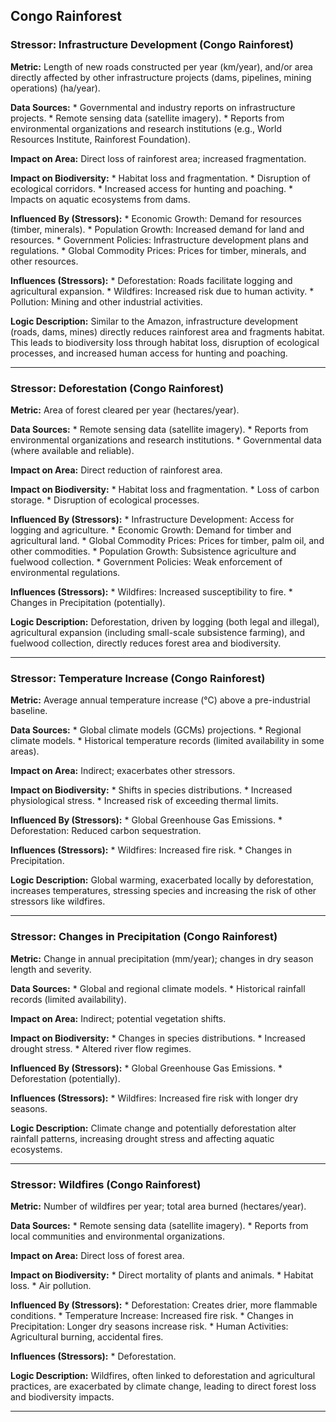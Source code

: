 ## Congo Rainforest

### Stressor: Infrastructure Development (Congo Rainforest)

**Metric:** Length of new roads constructed per year (km/year), and/or area directly affected by other infrastructure projects (dams, pipelines, mining operations) (ha/year).

**Data Sources:**
    *   Governmental and industry reports on infrastructure projects.
    *   Remote sensing data (satellite imagery).
    *   Reports from environmental organizations and research institutions (e.g., World Resources Institute, Rainforest Foundation).

**Impact on Area:** Direct loss of rainforest area; increased fragmentation.

**Impact on Biodiversity:**
    *   Habitat loss and fragmentation.
    *   Disruption of ecological corridors.
    *   Increased access for hunting and poaching.
    *   Impacts on aquatic ecosystems from dams.

**Influenced By (Stressors):**
    *   Economic Growth: Demand for resources (timber, minerals).
    *   Population Growth: Increased demand for land and resources.
    *   Government Policies: Infrastructure development plans and regulations.
    *   Global Commodity Prices: Prices for timber, minerals, and other resources.

**Influences (Stressors):**
    *   Deforestation: Roads facilitate logging and agricultural expansion.
    *   Wildfires: Increased risk due to human activity.
    *   Pollution: Mining and other industrial activities.

**Logic Description:** Similar to the Amazon, infrastructure development (roads, dams, mines) directly reduces rainforest area and fragments habitat. This leads to biodiversity loss through habitat loss, disruption of ecological processes, and increased human access for hunting and poaching.

---

### Stressor: Deforestation (Congo Rainforest)

**Metric:** Area of forest cleared per year (hectares/year).

**Data Sources:**
    *   Remote sensing data (satellite imagery).
    *   Reports from environmental organizations and research institutions.
    *   Governmental data (where available and reliable).

**Impact on Area:** Direct reduction of rainforest area.

**Impact on Biodiversity:**
    *   Habitat loss and fragmentation.
    *   Loss of carbon storage.
    *   Disruption of ecological processes.

**Influenced By (Stressors):**
    *   Infrastructure Development: Access for logging and agriculture.
    *   Economic Growth: Demand for timber and agricultural land.
    *   Global Commodity Prices: Prices for timber, palm oil, and other commodities.
    *   Population Growth: Subsistence agriculture and fuelwood collection.
    *   Government Policies: Weak enforcement of environmental regulations.

**Influences (Stressors):**
    *   Wildfires: Increased susceptibility to fire.
    *   Changes in Precipitation (potentially).

**Logic Description:** Deforestation, driven by logging (both legal and illegal), agricultural expansion (including small-scale subsistence farming), and fuelwood collection, directly reduces forest area and biodiversity.

---

### Stressor: Temperature Increase (Congo Rainforest)

**Metric:** Average annual temperature increase (°C) above a pre-industrial baseline.

**Data Sources:**
    *   Global climate models (GCMs) projections.
    *   Regional climate models.
    *   Historical temperature records (limited availability in some areas).

**Impact on Area:** Indirect; exacerbates other stressors.

**Impact on Biodiversity:**
    *   Shifts in species distributions.
    *   Increased physiological stress.
    *   Increased risk of exceeding thermal limits.

**Influenced By (Stressors):**
    *   Global Greenhouse Gas Emissions.
    *   Deforestation: Reduced carbon sequestration.

**Influences (Stressors):**
    *   Wildfires: Increased fire risk.
    *   Changes in Precipitation.

**Logic Description:**  Global warming, exacerbated locally by deforestation, increases temperatures, stressing species and increasing the risk of other stressors like wildfires.

---

### Stressor: Changes in Precipitation (Congo Rainforest)

**Metric:** Change in annual precipitation (mm/year); changes in dry season length and severity.

**Data Sources:**
    *   Global and regional climate models.
    *   Historical rainfall records (limited availability).

**Impact on Area:** Indirect; potential vegetation shifts.

**Impact on Biodiversity:**
    *   Changes in species distributions.
    *   Increased drought stress.
    *   Altered river flow regimes.

**Influenced By (Stressors):**
    *   Global Greenhouse Gas Emissions.
    *   Deforestation (potentially).

**Influences (Stressors):**
    *   Wildfires: Increased fire risk with longer dry seasons.

**Logic Description:** Climate change and potentially deforestation alter rainfall patterns, increasing drought stress and affecting aquatic ecosystems.

---
### Stressor: Wildfires (Congo Rainforest)

**Metric:** Number of wildfires per year; total area burned (hectares/year).

**Data Sources:**
    *    Remote sensing data (satellite imagery).
    *    Reports from local communities and environmental organizations.

**Impact on Area:** Direct loss of forest area.

**Impact on Biodiversity:**
    *    Direct mortality of plants and animals.
    *   Habitat loss.
    *    Air pollution.

**Influenced By (Stressors):**
    *   Deforestation: Creates drier, more flammable conditions.
    *   Temperature Increase: Increased fire risk.
    *    Changes in Precipitation: Longer dry seasons increase risk.
    *   Human Activities: Agricultural burning, accidental fires.

**Influences (Stressors):**
    *   Deforestation.

**Logic Description:** Wildfires, often linked to deforestation and agricultural practices, are exacerbated by climate change, leading to direct forest loss and biodiversity impacts.

---